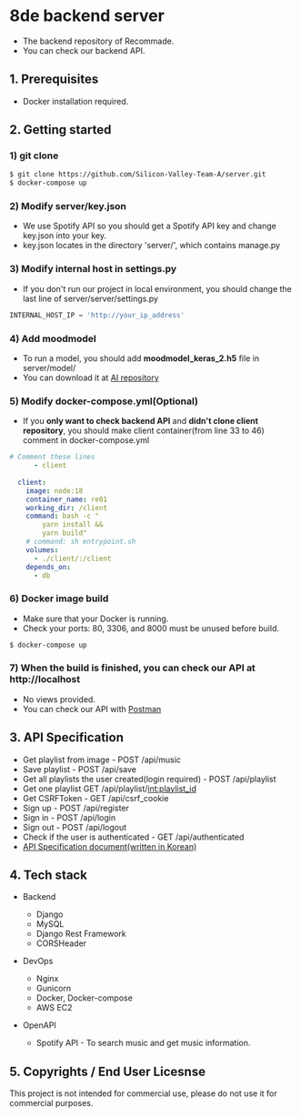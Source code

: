 # 8de backend server
* The backend repository of Recommade.
* You can check our backend API.


## 1. Prerequisites
* Docker installation required.


## 2. Getting started
### 1) git clone
```sh
$ git clone https://github.com/Silicon-Valley-Team-A/server.git
$ docker-compose up
```

### 2) Modify server/key.json
 * We use Spotify API so you should get a Spotify API key and change key.json into your key.
 * key.json locates in the directory 'server/', which contains manage.py

### 3) Modify internal host in settings.py
 * If you don't run our project in local environment, you should change the last line of server/server/settings.py
```python
INTERNAL_HOST_IP = 'http://your_ip_address'
```

### 4) Add moodmodel
 * To run a model, you should add **moodmodel_keras_2.h5** file in server/model/
 * You can download it at [AI repository](https://github.com/Silicon-Valley-Team-A/AI)

### 5) Modify docker-compose.yml(Optional)
 * If you **only want to check backend API** and **didn't clone client repository**, you should make client container(from line 33 to 46) comment in docker-compose.yml
```yml
# Comment these lines
      - client
      
  client:
    image: node:18
    container_name: re01
    working_dir: /client
    command: bash -c "
        yarn install &&
        yarn build"
    # command: sh entrypoint.sh
    volumes:
      - ./client/:/client
    depends_on:
      - db
```

### 6) Docker image build
 * Make sure that your Docker is running.
 * Check your ports: 80, 3306, and 8000 must be unused before build.
```sh
$ docker-compose up
```

### 7) When the build is finished, you can check our API at http://localhost
 * No views provided.
 * You can check our API with [Postman](https://web.postman.co/)
 
 
## 3. API Specification
 * Get playlist from image - POST /api/music
 * Save playlist - POST /api/save
 * Get all playlists the user created(login required) - POST /api/playlist
 * Get one playlist GET /api/playlist/<int:playlist_id>
 * Get CSRFToken - GET /api/csrf_cookie
 * Sign up - POST /api/register
 * Sign in - POST /api/login
 * Sign out - POST /api/logout
 * Check if the user is authenticated - GET /api/authenticated
 * [API Specification document(written in Korean)](https://guiltless-canary-64b.notion.site/API-117910e92050409e907e4dd768a1a072)


## 4. Tech stack
* Backend
  * Django
  * MySQL
  * Django Rest Framework
  * CORSHeader

* DevOps
  * Nginx
  * Gunicorn
  * Docker, Docker-compose
  * AWS EC2
  
* OpenAPI
  * Spotify API - To search music and get music information.


## 5. Copyrights / End User Licesnse
This project is not intended for commercial use, please do not use it for commercial purposes.
